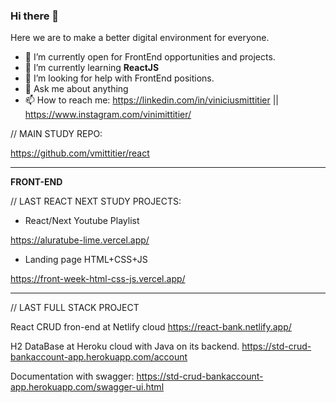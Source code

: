### Hi there 👋

Here we are to make a better digital environment for everyone.

- 🔭 I’m currently open for FrontEnd opportunities and projects.
- 🌱 I’m currently learning <b>ReactJS</b>
- 🤔 I’m looking for help with FrontEnd positions.
- 💬 Ask me about anything
- 📫 How to reach me: https://linkedin.com/in/viniciusmittitier  ||   https://www.instagram.com/vinimittitier/


// MAIN STUDY REPO:

https://github.com/vmittitier/react

_____________________________________
<b>FRONT-END</b>

// LAST REACT NEXT STUDY PROJECTS:

- React/Next Youtube Playlist

https://aluratube-lime.vercel.app/

- Landing page HTML+CSS+JS

https://front-week-html-css-js.vercel.app/

_____________________________________

// LAST FULL STACK PROJECT

React CRUD fron-end at Netlify cloud
https://react-bank.netlify.app/

H2 DataBase at Heroku cloud with Java on its backend.
https://std-crud-bankaccount-app.herokuapp.com/account

Documentation with swagger:
https://std-crud-bankaccount-app.herokuapp.com/swagger-ui.html

